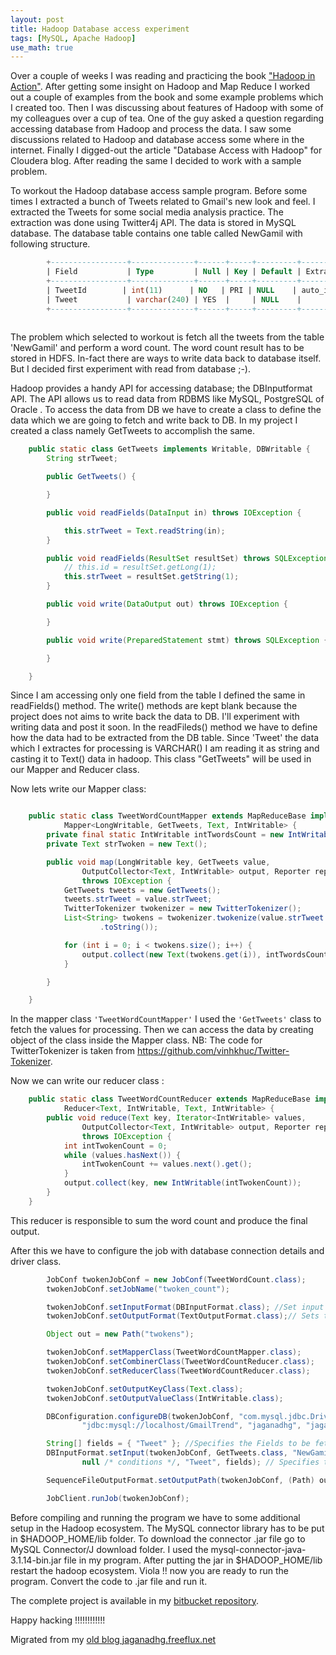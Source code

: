```yaml
---
layout: post
title: Hadoop Database access experiment
tags: [MySQL, Apache Hadoop]
use_math: true
---
```

Over a couple of weeks I was reading and practicing the book ["Hadoop in Action"](https://www.manning.com/books/hadoop-in-action). After getting some insight on Hadoop and Map Reduce I worked out a couple of examples from the book and some example problems which I created too. Then I was discussing about features of Hadoop with some of my colleagues over a cup of tea. One of the guy asked a question regarding accessing database from Hadoop and process the data. I saw some discussions related to Hadoop and database access some where in the internet. Finally I digged-out the article "Database Access with Hadoop" for Cloudera blog. After reading the same I decided to work with a sample problem.

To workout the Hadoop database access sample program. Before some times I extracted a bunch of Tweets related to Gmail's new look and feel. I extracted the Tweets for some social media analysis practice. The extraction was done using Twitter4j API. The data is stored in MySQL database. The database table contains one table called NewGamil with following structure.

```sql
        +-----------------+--------------+------+-----+---------+----------------+
        | Field           | Type         | Null | Key | Default | Extra |
        +-----------------+--------------+------+-----+---------+----------------+
        | TweetId        | int(11)      | NO   | PRI | NULL    | auto_increment |
        | Tweet           | varchar(240) | YES  |     | NULL    |                |
        +-----------------+--------------+------+-----+---------+----------------+
        
``` 

The problem which selected to workout is fetch all the tweets from the table 'NewGamil' and perform a word count. The word count result has to be stored in HDFS. In-fact there are ways to write data back to database itself. But I decided first experiment with read from database ;-).

Hadoop provides a handy API for accessing database; the DBInputformat API. The API allows us to read data from RDBMS like MySQL, PostgreSQL of Oracle . To access the data from DB we have to create a class to define the data which we are going to fetch and write back to DB.  In my project I created a class namely GetTweets to accomplish the same. 

```java
    public static class GetTweets implements Writable, DBWritable {
        String strTweet;

        public GetTweets() {

        }

        public void readFields(DataInput in) throws IOException {

            this.strTweet = Text.readString(in);
        }

        public void readFields(ResultSet resultSet) throws SQLException {
            // this.id = resultSet.getLong(1);
            this.strTweet = resultSet.getString(1);
        }

        public void write(DataOutput out) throws IOException {

        }

        public void write(PreparedStatement stmt) throws SQLException {

        }

    }

```
Since I am accessing only one field from the table I defined the same in readFields() method. The write() methods are kept blank because the project does not aims to write back the data to DB. I'll experiment with writing data and post it soon.  In the readFileds() method we have to define how the data had to be extracted from the DB table. Since 'Tweet'  the data which I extractes for processing is VARCHAR() I am reading it as string and casting it to Text() data in hadoop. This class "GetTweets" will be used in our Mapper and Reducer class.

Now lets write our Mapper class:

```java

    public static class TweetWordCountMapper extends MapReduceBase implements
            Mapper<LongWritable, GetTweets, Text, IntWritable> {
        private final static IntWritable intTwordsCount = new IntWritable(1);
        private Text strTwoken = new Text();

        public void map(LongWritable key, GetTweets value,
                OutputCollector<Text, IntWritable> output, Reporter reporter)
                throws IOException {
            GetTweets tweets = new GetTweets();
            tweets.strTweet = value.strTweet;
            TwitterTokenizer twokenizer = new TwitterTokenizer();
            List<String> twokens = twokenizer.twokenize(value.strTweet
                    .toString());

            for (int i = 0; i < twokens.size(); i++) {
                output.collect(new Text(twokens.get(i)), intTwordsCount);
            }

        }

    }

```

In the mapper class ```'TweetWordCountMapper'``` I used the ```'GetTweets'``` class to fetch the values for processing. Then we can access the data by creating object of the class inside the Mapper class. 
NB: The code for TwitterTokenizer is taken from https://github.com/vinhkhuc/Twitter-Tokenizer.

Now we can write our reducer class :

```java
    public static class TweetWordCountReducer extends MapReduceBase implements
            Reducer<Text, IntWritable, Text, IntWritable> {
        public void reduce(Text key, Iterator<IntWritable> values,
                OutputCollector<Text, IntWritable> output, Reporter reporter)
                throws IOException {
            int intTwokenCount = 0;
            while (values.hasNext()) {
                intTwokenCount += values.next().get();
            }
            output.collect(key, new IntWritable(intTwokenCount));
        }
    }
```

This reducer is responsible to sum the word count and produce the final output.

After this we have to configure the job with database connection details and driver class.

```java
        JobConf twokenJobConf = new JobConf(TweetWordCount.class);
        twokenJobConf.setJobName("twoken_count");

        twokenJobConf.setInputFormat(DBInputFormat.class); //Set input format here 
        twokenJobConf.setOutputFormat(TextOutputFormat.class);// Sets the output format 

        Object out = new Path("twokens");

        twokenJobConf.setMapperClass(TweetWordCountMapper.class);
        twokenJobConf.setCombinerClass(TweetWordCountReducer.class);
        twokenJobConf.setReducerClass(TweetWordCountReducer.class);

        twokenJobConf.setOutputKeyClass(Text.class);
        twokenJobConf.setOutputValueClass(IntWritable.class);

        DBConfiguration.configureDB(twokenJobConf, "com.mysql.jdbc.Driver",
                "jdbc:mysql://localhost/GmailTrend", "jaganadhg", "jagan123"); //Specifies the DB configuration

        String[] fields = { "Tweet" }; //Specifies the Fields to be fetched from DB
        DBInputFormat.setInput(twokenJobConf, GetTweets.class, "NewGamil",
                null /* conditions */, "Tweet", fields); // Specifies the DB table and fields

        SequenceFileOutputFormat.setOutputPath(twokenJobConf, (Path) out);

        JobClient.runJob(twokenJobConf);
```

Before compiling and running the program we have to some additional setup in the Hadoop ecosystem. The MySQL connector library has to be put in $HADOOP_HOME/lib folder. To download the connector .jar file go to MySQL Connector/J download folder. I used the mysql-connector-java-3.1.14-bin.jar file in my program. After putting the jar in $HADOOP_HOME/lib restart the hadoop ecosystem. Viola !! now you are ready to run the program. Convert the code to .jar file and run it. 

The complete project is available in my [bitbucket repository](https://bitbucket.org/jaganadhg/hadooexamples/src/840db7af9abc/HadoopMySQLRead/).

Happy hacking !!!!!!!!!!!!


Migrated from my [old blog jaganadhg.freeflux.net](https://web.archive.org/web/20160323193721/http://jaganadhg.freeflux.net/blog)

